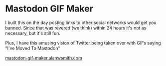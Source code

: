 # Mastodon GIF Maker

I built this on the day posting links to other social 
networks would get you banned. Since that was revered
(we think) within 24 hours it's not as necessary, but
it's still fun. 

Plus, I have this amusing vision of Twitter being
taken over with GIFs saying "I've Moved To Mastodon"

[mastodon-gif-maker.alanwsmith.com](https://mastodon-gif-maker.alanwsmith.com/)
